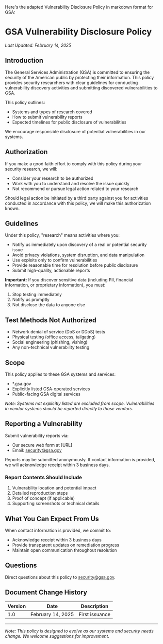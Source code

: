 Here's the adapted Vulnerability Disclosure Policy in markdown format for GSA:

# GSA Vulnerability Disclosure Policy

*Last Updated: February 14, 2025*

## Introduction

The General Services Administration (GSA) is committed to ensuring the security of the American public by protecting their information. This policy provides security researchers with clear guidelines for conducting vulnerability discovery activities and submitting discovered vulnerabilities to GSA.

This policy outlines:
- Systems and types of research covered
- How to submit vulnerability reports
- Expected timelines for public disclosure of vulnerabilities

We encourage responsible disclosure of potential vulnerabilities in our systems.

## Authorization

If you make a good faith effort to comply with this policy during your security research, we will:
- Consider your research to be authorized
- Work with you to understand and resolve the issue quickly
- Not recommend or pursue legal action related to your research

Should legal action be initiated by a third party against you for activities conducted in accordance with this policy, we will make this authorization known.

## Guidelines

Under this policy, "research" means activities where you:

- Notify us immediately upon discovery of a real or potential security issue
- Avoid privacy violations, system disruption, and data manipulation
- Use exploits only to confirm vulnerabilities
- Provide reasonable time for resolution before public disclosure
- Submit high-quality, actionable reports

**Important:** If you discover sensitive data (including PII, financial information, or proprietary information), you must:
1. Stop testing immediately
2. Notify us promptly
3. Not disclose the data to anyone else

## Test Methods Not Authorized

- Network denial of service (DoS or DDoS) tests
- Physical testing (office access, tailgating)
- Social engineering (phishing, vishing)
- Any non-technical vulnerability testing

## Scope

This policy applies to these GSA systems and services:

- *.gsa.gov
- Explicitly listed GSA-operated services
- Public-facing GSA digital services

*Note: Systems not explicitly listed are excluded from scope. Vulnerabilities in vendor systems should be reported directly to those vendors.*

## Reporting a Vulnerability

Submit vulnerability reports via:
- Our secure web form at [URL]
- Email: security@gsa.gov

Reports may be submitted anonymously. If contact information is provided, we will acknowledge receipt within 3 business days.

### Report Contents Should Include

1. Vulnerability location and potential impact
2. Detailed reproduction steps
3. Proof of concept (if applicable)
4. Supporting screenshots or technical details

## What You Can Expect From Us

When contact information is provided, we commit to:
- Acknowledge receipt within 3 business days
- Provide transparent updates on remediation progress
- Maintain open communication throughout resolution

## Questions

Direct questions about this policy to security@gsa.gov.

## Document Change History

| Version | Date | Description |
|---------|------|-------------|
| 1.0 | February 14, 2025 | First issuance |

---

*Note: This policy is designed to evolve as our systems and security needs change. We welcome suggestions for improvement.*
